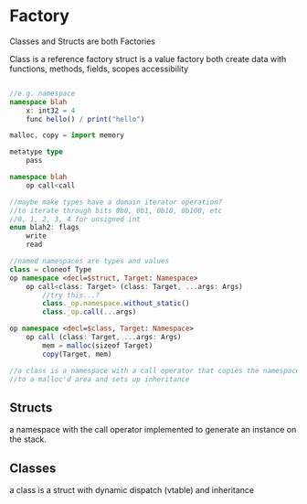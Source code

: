 
# Factory

Classes and Structs are both Factories

Class is a reference factory
struct is a value factory
both create data  with functions, methods, fields, scopes accessibility

```TypeScript

//e.g. namespace
namespace blah
    x: int32 = 4
    func hello() / print("hello")

malloc, copy = import memory

metatype type
    pass

namespace blah
    op call<call

//maybe make types have a domain iterator operation?
//to iterate through bits 0b0, 0b1, 0b10, 0b100, etc
//0, 1, 2, 3, 4 for unsigned int
enum blah2: flags
    write
    read

//named namespaces are types and values
class = cloneof Type
op namespace <decl=$struct, Target: Namespace>
    op call<class: Target> (class: Target, ...args: Args)
        //try this...?
        class._op.namespace.without_static()
        class._op.call(...args)

op namespace <decl=$class, Target: Namespace>
    op call (class: Target, ...args: Args)
        mem = malloc(sizeof Target)
        copy(Target, mem)

//a class is a namespace with a call operator that copies the namespace
//to a malloc'd area and sets up inheritance

```

## Structs

a namespace with the call operator implemented to generate an 
instance on the stack.

## Classes

a class is a struct with dynamic dispatch (vtable) and inheritance


